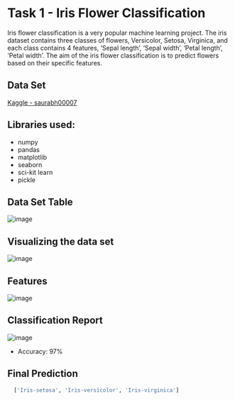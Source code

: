 # Task 1 - Iris Flower Classification

Iris flower classification is a very popular machine learning project. The iris dataset contains three classes of flowers, Versicolor, Setosa, Virginica, and each class contains 4 features, ‘Sepal length’, ‘Sepal width’, ‘Petal length’, ‘Petal width’. The aim of the iris flower classification is to predict flowers based on their specific features.

## Data Set
[Kaggle - saurabh00007](https://www.kaggle.com/datasets/saurabh00007/iriscsv)

## Libraries used:
- numpy
- pandas
- matplotlib
- seaborn
- sci-kit learn
- pickle

## Data Set Table
![image](https://github.com/uzayr-iqbal-hamid/OIBSIP-Data-Science/assets/134723279/6bab0b8f-7ff5-488f-9589-150ff6ad328b)


## Visualizing the data set
![image](https://github.com/uzayr-iqbal-hamid/OIBSIP-Data-Science/assets/134723279/c79f5ae4-9311-43b5-b9ff-ee3ca416bff8)

## Features
![image](https://github.com/uzayr-iqbal-hamid/OIBSIP-Data-Science/assets/134723279/81d8bd5f-1261-449a-b933-0c5e0edb5f52)

## Classification Report
![image](https://github.com/uzayr-iqbal-hamid/OIBSIP-Data-Science/assets/134723279/492d9036-80a1-4473-a6e9-dd7206b94407)

- Accuracy: 97%

## Final Prediction
```bash
  ['Iris-setosa', 'Iris-versicolor', 'Iris-virginica']
```
